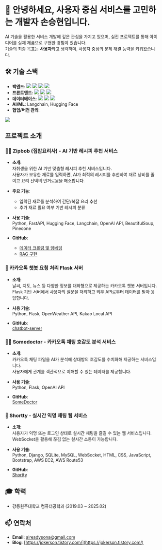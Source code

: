 # 👋 안녕하세요, 사용자 중심 서비스를 고민하는 개발자 손승현입니다.

AI 기술을 활용한 서비스 개발에 깊은 관심을 가지고 있으며, 실전 프로젝트를 통해 아이디어를 실제 제품으로 구현한 경험이 있습니다.  
기술의 최종 목표는 **사용자**라고 생각하며, 사용자 중심의 문제 해결 능력을 키워왔습니다.

## 🛠 기술 스택
- **백엔드**:
<img src="https://img.shields.io/badge/python-%233776AB.svg?&style=for-the-badge&logo=python&logoColor=white" /> <img src="https://img.shields.io/badge/django-%23092E20.svg?&style=for-the-badge&logo=django&logoColor=white" /> <img src="https://img.shields.io/badge/flask-%23000000.svg?&style=for-the-badge&logo=flask&logoColor=white" /> <img src="https://img.shields.io/badge/fastapi-%23009688.svg?&style=for-the-badge&logo=fastapi&logoColor=white" />
- **프론트엔드**:
<img src="https://img.shields.io/badge/javascript-%23F7DF1E.svg?&style=for-the-badge&logo=javascript&logoColor=black" /> <img src="https://img.shields.io/badge/html5-%23E34F26.svg?&style=for-the-badge&logo=html5&logoColor=white" /> <img src="https://img.shields.io/badge/css3-%231572B6.svg?&style=for-the-badge&logo=css3&logoColor=white" />
- **데이터베이스**:
<img src="https://img.shields.io/badge/sqlite-%23003B57.svg?&style=for-the-badge&logo=sqlite&logoColor=white" /> <img src="https://img.shields.io/badge/mongodb-%2347A248.svg?&style=for-the-badge&logo=mongodb&logoColor=white" /> <img src="https://img.shields.io/badge/mysql-%234479A1.svg?&style=for-the-badge&logo=mysql&logoColor=white" />
- **AI/ML**: Langchain, Hugging Face  
- **협업/버전 관리**:
<img src="https://img.shields.io/badge/github-%23181717.svg?&style=for-the-badge&logo=github&logoColor=white" />  

## 프로젝트 소개

### 👨‍🍳 Zipbob (집밥요리사) - AI 기반 레시피 추천 서비스

- **소개**:  
  자취생을 위한 AI 기반 맞춤형 레시피 추천 서비스입니다.  
  사용자가 보유한 재료를 입력하면, AI가 최적의 레시피를 추천하여 재료 낭비를 줄이고 요리 선택의 번거로움을 해소합니다.

- **주요 기능**:  
  - 입력된 재료를 분석하여 간단/복잡 요리 추천  
  - 추가 재료 필요 여부 기반 레시피 분류

- **사용 기술**:  
  Python, FastAPI, Hugging Face, Langchain, OpenAI API, BeautifulSoup, Pinecone

- **GitHub**:  
  - [데이터 크롤링 및 임베딩](https://github.com/alreadysons/CrawlEmbedder)  
  - [RAG 구현](https://github.com/alreadysons/VectorRAGLLM)

### 🤖 카카오톡 챗봇 요청 처리 Flask 서버

- **소개**:  
  날씨, 지도, 뉴스 등 다양한 정보를 대화형으로 제공하는 카카오톡 챗봇 서버입니다.  
  Flask 기반 서버에서 사용자의 질문을 처리하고 외부 API로부터 데이터를 받아 응답합니다.

- **사용 기술**:  
  Python, Flask, OpenWeather API, Kakao Local API

- **GitHub**:  
  [chatbot-server](https://github.com/kakao-tech-bootcamp-17th/chatbot-server)

### 👨‍⚕️ Somedoctor - 카카오톡 채팅 호감도 분석 서비스

- **소개**:  
  카카오톡 채팅 파일을 AI가 분석해 상대방의 호감도를 수치화해 제공하는 서비스입니다.  
  사용자에게 관계를 객관적으로 이해할 수 있는 데이터를 제공합니다.

- **사용 기술**:  
  Python, Flask, OpenAI API

- **GitHub**:  
  [SomeDoctor](https://github.com/TeamPingPong/SomeDoctor)

### 💬 Shortty - 실시간 익명 채팅 웹 서비스

- **소개**:  
  사용자가 익명 또는 로그인 상태로 실시간 채팅을 즐길 수 있는 웹 서비스입니다.  
  WebSocket을 활용해 끊김 없는 실시간 소통이 가능합니다.

- **사용 기술**:  
  Python, Django, SQLite, MySQL, WebSocket, HTML, CSS, JavaScript, Bootstrap, AWS EC2, AWS Route53

- **GitHub**:  
  [Shortty](https://github.com/alreadysons/capstone-shortty)

## 🎓 학력

- 강릉원주대학교 컴퓨터공학과 (2019.03 ~ 2025.02)

## 📫 연락처

- **Email**: [alreadysons@gmail.com](mailto:alreadysons@gmail.com)  
- **Blog**: [https://jokerson.tistory.com/](https://jokerson.tistory.com/)
